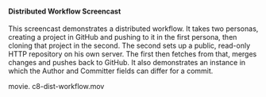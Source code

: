 <!--
SPDX-FileCopyrightText: 2008 Geoffrey Grosenbach <boss@topfunky.com>
SPDX-FileCopyrightText: 2008 Scott Chacon <schacon@gmail.com>

SPDX-License-Identifier: CC-BY-SA-3.0
-->

#### Distributed Workflow Screencast

This screencast demonstrates a distributed workflow. It takes two personas, creating a project in GitHub and pushing to it in the first persona, then cloning that project in the second. The second sets up a public, read-only HTTP repository on his own server. The first then fetches from that, merges changes and pushes back to GitHub. It also demonstrates an instance in which the Author and Committer fields can differ for a commit.

movie. c8-dist-workflow.mov
